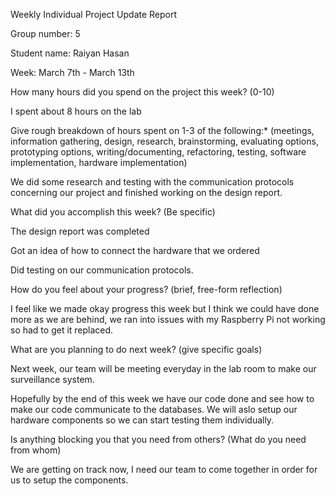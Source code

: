 Weekly Individual Project Update Report

Group number: 5

Student name: Raiyan Hasan

Week: March 7th - March 13th

How many hours did you spend on the project this week? (0-10)

I spent about 8 hours on the lab

Give rough breakdown of hours spent on 1-3 of the following:* (meetings, information gathering, design, research, brainstorming, evaluating options, prototyping options, writing/documenting, refactoring, testing, software implementation, hardware implementation)

We did some research and testing with the communication protocols concerning our project and finished working on the design report.

What did you accomplish this week? (Be specific)

The design report was completed 

Got an idea of how to connect the hardware that we ordered

Did testing on our communication protocols.

How do you feel about your progress? (brief, free-form reflection)

I feel like we made okay progress this week but I think we could have done more as we are behind, we ran into issues with my Raspberry Pi not working so had to get it replaced.

What are you planning to do next week? (give specific goals)

Next week, our team will be meeting everyday in the lab room to make our surveillance system.

Hopefully by the end of this week we have our code done and see how to make our code communicate to the databases. We will aslo setup our hardware components so we can start testing them individually.

Is anything blocking you that you need from others? (What do you need from whom)

We are getting on track now, I need our team to come together in order for us to setup the components.
